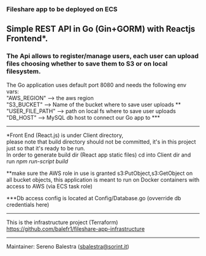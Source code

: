 ### Fileshare app to be deployed on ECS

## Simple REST API in Go (Gin+GORM) with Reactjs Frontend*.

### The Api allows to register/manage users, each user can upload files choosing whether to save them to S3 or on local filesystem.

The Go application uses default port 8080 and needs the following env vars:  
"AWS_REGION"   --> the aws region  
"S3_BUCKET"    --> Name of the bucket where to save user uploads **   
"USER_FILE_PATH"  --> path on local fs where to save user uploads  
"DB_HOST" --> MySQL db host to connect our Go app to ***  

---
*Front End (React.js) is under Client directory,  
please note that build directory should not be committed, it's in this project just so that it's ready to be run.  
In order to generate build dir (React app static files) cd into Client dir and run *npm run-script build*   

**make sure the AWS role in use is granted s3:PutObject,s3:GetObject on all bucket objects,
this application is meant to run on Docker containers with access to AWS (via ECS task role)

***Db access config is located at Config/Database.go (ovverride db credentials here)

----
This is the infrastructure project (Terraform) 
https://github.com/balefr1/fileshare-app-infrastructure

---

Maintainer: Sereno Balestra (sbalestra@sorint.it)

